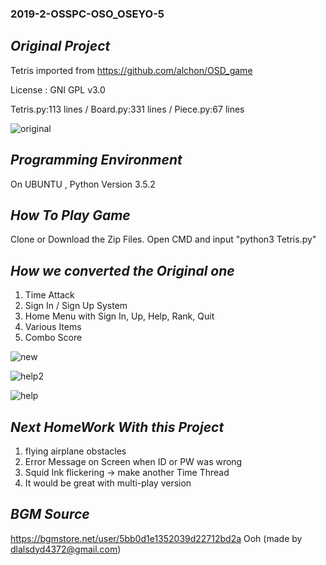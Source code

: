 ### 2019-2-OSSPC-OSO_OSEYO-5

## ***Original Project***
 Tetris imported from https://github.com/alchon/OSD_game 
  
 License : GNI GPL v3.0
  
 Tetris.py:113 lines / Board.py:331 lines / Piece.py:67 lines
 
![original](https://user-images.githubusercontent.com/37091424/70601264-08850080-1c35-11ea-8180-b92a43a06368.gif)

## ***Programming Environment***
 On UBUNTU , Python Version 3.5.2

## ***How To Play Game***
 Clone or Download the Zip Files.
 Open CMD and input "python3 Tetris.py"
 
## ***How we converted the Original one***
 1. Time Attack
 2. Sign In / Sign Up System
 3. Home Menu with Sign In, Up, Help, Rank, Quit 
 4. Various Items
 5. Combo Score
 
 ![new](https://user-images.githubusercontent.com/37091424/70612922-23626f80-1c4b-11ea-9dbd-6d8f49adb64a.gif)
 
 ![help2](https://user-images.githubusercontent.com/37091424/70684045-1cd60580-1ce8-11ea-86ee-33aef922cdd4.png)

![help](https://user-images.githubusercontent.com/37091424/70684008-ea2c0d00-1ce7-11ea-93e1-9eab8e9b7256.png)
## ***Next HomeWork With this Project*** 
 1. flying airplane obstacles
 2. Error Message on Screen when ID or PW was wrong
 3. Squid Ink flickering -> make another Time Thread
 4. It would be great with multi-play version

## ***BGM Source***
https://bgmstore.net/user/5bb0d1e1352039d22712bd2a
Ooh (made by dlalsdyd4372@gmail.com)
